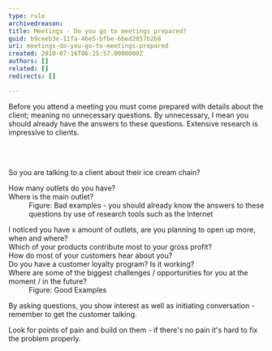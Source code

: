 ```yaml
---
type: rule
archivedreason: 
title: Meetings - Do you go to meetings prepared?
guid: b9ceeb3e-11fa-46e5-bfbe-6bed2057b2b8
uri: meetings-do-you-go-to-meetings-prepared
created: 2010-07-16T06:25:57.0000000Z
authors: []
related: []
redirects: []

---
```



Before you attend a meeting you must come prepared with details about the client; meaning no unnecessary questions. By unnecessary, I mean you should already have the answers to these questions. Extensive research is impressive to clients.

<br><excerpt class='endintro'></excerpt><br>

  <p>So you are talking to a client about their ice cream chain?</p>
<dl class="bad">
    <dt>How many outlets do you have? <br>
    Where is the main outlet? </dt>
    <dd>Figure&#58; Bad examples - you should already know the answers to these questions by use of research tools such as the Internet</dd>
</dl>
<dl class="good">
    <dt>I noticed you have x amount of outlets, are you planning to open up more, when and where?<br>
    Which of your products contribute most to your gross profit?<br>
    How do most of your customers hear about you?<br>
    Do you have a customer loyalty program? Is it working?<br>
    Where are some of the biggest challenges / opportunities for you at the moment / in the future? </dt>
    <dd>Figure&#58; Good Examples</dd>
</dl>
<p>By asking questions, you show interest as well as initiating conversation - remember to get the customer talking.</p>
<p>Look for points of pain and build on them - if there's no pain it's hard to fix the problem properly.</p>



